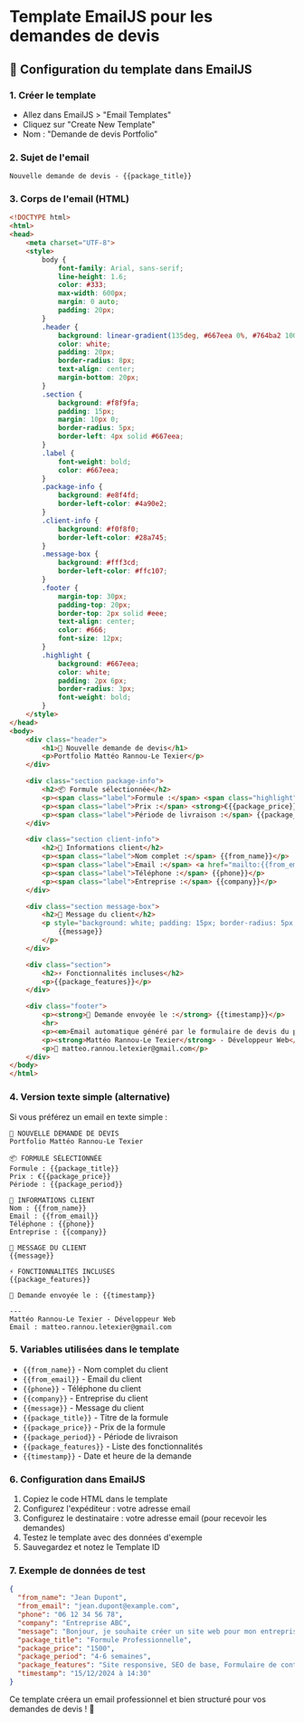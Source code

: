 # Template EmailJS pour les demandes de devis

## 📧 Configuration du template dans EmailJS

### 1. Créer le template
- Allez dans EmailJS > "Email Templates"
- Cliquez sur "Create New Template"
- Nom : "Demande de devis Portfolio"

### 2. Sujet de l'email
```
Nouvelle demande de devis - {{package_title}}
```

### 3. Corps de l'email (HTML)
```html
<!DOCTYPE html>
<html>
<head>
    <meta charset="UTF-8">
    <style>
        body {
            font-family: Arial, sans-serif;
            line-height: 1.6;
            color: #333;
            max-width: 600px;
            margin: 0 auto;
            padding: 20px;
        }
        .header {
            background: linear-gradient(135deg, #667eea 0%, #764ba2 100%);
            color: white;
            padding: 20px;
            border-radius: 8px;
            text-align: center;
            margin-bottom: 20px;
        }
        .section {
            background: #f8f9fa;
            padding: 15px;
            margin: 10px 0;
            border-radius: 5px;
            border-left: 4px solid #667eea;
        }
        .label {
            font-weight: bold;
            color: #667eea;
        }
        .package-info {
            background: #e8f4fd;
            border-left-color: #4a90e2;
        }
        .client-info {
            background: #f0f8f0;
            border-left-color: #28a745;
        }
        .message-box {
            background: #fff3cd;
            border-left-color: #ffc107;
        }
        .footer {
            margin-top: 30px;
            padding-top: 20px;
            border-top: 2px solid #eee;
            text-align: center;
            color: #666;
            font-size: 12px;
        }
        .highlight {
            background: #667eea;
            color: white;
            padding: 2px 6px;
            border-radius: 3px;
            font-weight: bold;
        }
    </style>
</head>
<body>
    <div class="header">
        <h1>🎯 Nouvelle demande de devis</h1>
        <p>Portfolio Mattéo Rannou-Le Texier</p>
    </div>

    <div class="section package-info">
        <h2>📦 Formule sélectionnée</h2>
        <p><span class="label">Formule :</span> <span class="highlight">{{package_title}}</span></p>
        <p><span class="label">Prix :</span> <strong>€{{package_price}}</strong></p>
        <p><span class="label">Période de livraison :</span> {{package_period}}</p>
    </div>

    <div class="section client-info">
        <h2>👤 Informations client</h2>
        <p><span class="label">Nom complet :</span> {{from_name}}</p>
        <p><span class="label">Email :</span> <a href="mailto:{{from_email}}">{{from_email}}</a></p>
        <p><span class="label">Téléphone :</span> {{phone}}</p>
        <p><span class="label">Entreprise :</span> {{company}}</p>
    </div>

    <div class="section message-box">
        <h2>💬 Message du client</h2>
        <p style="background: white; padding: 15px; border-radius: 5px; border: 1px solid #ddd;">
            {{message}}
        </p>
    </div>

    <div class="section">
        <h2>⚡ Fonctionnalités incluses</h2>
        <p>{{package_features}}</p>
    </div>

    <div class="footer">
        <p><strong>📅 Demande envoyée le :</strong> {{timestamp}}</p>
        <hr>
        <p><em>Email automatique généré par le formulaire de devis du portfolio</em></p>
        <p><strong>Mattéo Rannou-Le Texier</strong> - Développeur Web</p>
        <p>📧 matteo.rannou.letexier@gmail.com</p>
    </div>
</body>
</html>
```

### 4. Version texte simple (alternative)
Si vous préférez un email en texte simple :

```
🎯 NOUVELLE DEMANDE DE DEVIS
Portfolio Mattéo Rannou-Le Texier

📦 FORMULE SÉLECTIONNÉE
Formule : {{package_title}}
Prix : €{{package_price}}
Période : {{package_period}}

👤 INFORMATIONS CLIENT
Nom : {{from_name}}
Email : {{from_email}}
Téléphone : {{phone}}
Entreprise : {{company}}

💬 MESSAGE DU CLIENT
{{message}}

⚡ FONCTIONNALITÉS INCLUSES
{{package_features}}

📅 Demande envoyée le : {{timestamp}}

---
Mattéo Rannou-Le Texier - Développeur Web
Email : matteo.rannou.letexier@gmail.com
```

### 5. Variables utilisées dans le template
- `{{from_name}}` - Nom complet du client
- `{{from_email}}` - Email du client
- `{{phone}}` - Téléphone du client
- `{{company}}` - Entreprise du client
- `{{message}}` - Message du client
- `{{package_title}}` - Titre de la formule
- `{{package_price}}` - Prix de la formule
- `{{package_period}}` - Période de livraison
- `{{package_features}}` - Liste des fonctionnalités
- `{{timestamp}}` - Date et heure de la demande

### 6. Configuration dans EmailJS
1. Copiez le code HTML dans le template
2. Configurez l'expéditeur : votre adresse email
3. Configurez le destinataire : votre adresse email (pour recevoir les demandes)
4. Testez le template avec des données d'exemple
5. Sauvegardez et notez le Template ID

### 7. Exemple de données de test
```json
{
  "from_name": "Jean Dupont",
  "from_email": "jean.dupont@example.com",
  "phone": "06 12 34 56 78",
  "company": "Entreprise ABC",
  "message": "Bonjour, je souhaite créer un site web pour mon entreprise...",
  "package_title": "Formule Professionnelle",
  "package_price": "1500",
  "package_period": "4-6 semaines",
  "package_features": "Site responsive, SEO de base, Formulaire de contact, 5 pages",
  "timestamp": "15/12/2024 à 14:30"
}
```

Ce template créera un email professionnel et bien structuré pour vos demandes de devis ! 🎉
